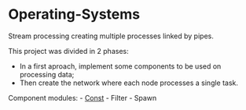 # Operating-Systems

Stream processing creating multiple processes linked by pipes.



This project was divided in 2 phases:
  - In a first aproach, implement some components to be used on processing data;
  - Then create the network where each node processes a single task.
  
 
 
 Component modules:
    - [Const](./StreamProcessing/const.c) 
    - Filter
    - Spawn
    
